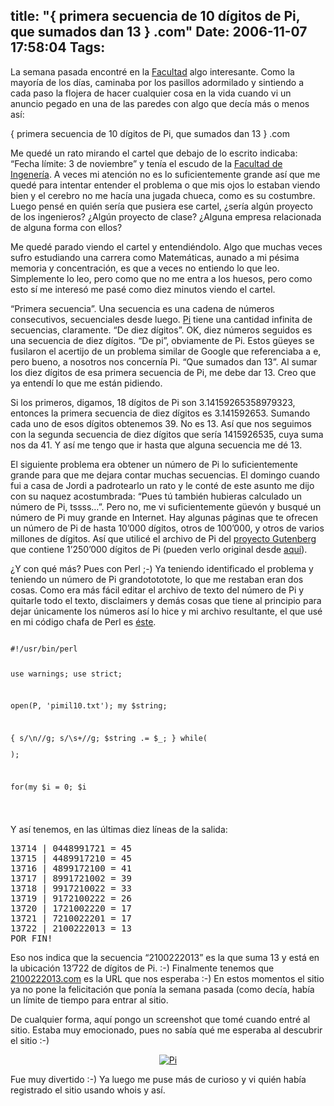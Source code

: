 title: "{ primera secuencia de 10 dígitos de Pi, que sumados dan 13 } .com"
Date: 2006-11-07 17:58:04
Tags: 
---
<p>La semana pasada encontré en la <a target="_blank" href="http://www.fciencias.unam.mx">Facultad</a> algo interesante. Como la mayoría de los días, caminaba por los pasillos adormilado y sintiendo a cada paso la flojera de hacer cualquier cosa en la vida cuando vi un anuncio pegado en una de las paredes con algo que decía más o menos así:
</p>{ primera secuencia de 10 dígitos de Pi, que sumados dan 13 } .com<p>
Me quedé un rato mirando el cartel que debajo de lo escrito indicaba: &#8220;Fecha límite: 3 de noviembre&#8221; y tenía el escudo de la <a target="_blank" href="http://www.ingenieria.unam.mx">Facultad de Ingenería</a>. A veces mi atención no es lo suficientemente grande así que me quedé para intentar entender el problema o que mis ojos lo estaban viendo bien y el cerebro no me hacía una jugada chueca, como es su costumbre. Luego pensé en quién sería que pusiera ese cartel, ¿sería algún proyecto de los ingenieros? ¿Algún proyecto de clase? ¿Alguna empresa relacionada de alguna forma con ellos?

Me quedé parado viendo el cartel y entendiéndolo. Algo que muchas veces sufro estudiando una carrera como Matemáticas, aunado a mi pésima memoria y concentración, es que a veces no entiendo lo que leo. Simplemente lo leo, pero como que no me entra a los huesos, pero como esto sí me interesó me pasé como diez minutos viendo el cartel.

&#8220;Primera secuencia&#8221;. Una secuencia es una cadena de números consecutivos, secuenciales desde luego. <a target="_blank" href="http://en.wikipedia.org/wiki/Pi">Pi</a> tiene una cantidad infinita de secuencias, claramente. &#8220;De diez dígitos&#8221;. OK, diez números seguidos es una secuencia de diez dígitos. &#8220;De pi&#8221;, obviamente de Pi. Estos güeyes se fusilaron el acertijo de un problema similar de Google que referenciaba a e, pero bueno, a nosotros nos concernía Pi. &#8220;Que sumados dan 13&#8221;. Al sumar los diez dígitos de esa primera secuencia de Pi, me debe dar 13. Creo que ya entendí lo que me están pidiendo.

Si los primeros, digamos, 18 dígitos de Pi son 3.14159265358979323, entonces la primera secuencia de diez dígitos es 3.141592653. Sumando cada uno de esos dígitos obtenemos 39. No es 13. Así que nos seguimos con la segunda secuencia de diez dígitos que sería 1415926535, cuya suma nos da 41. Y así me tengo que ir hasta que alguna secuencia me dé 13.

El siguiente problema era obtener un número de Pi lo suficientemente grande para que me dejara contar muchas secuencias. El domingo cuando fui a casa de Jordi a padrotearlo un rato y le conté de este asunto me dijo con su naquez acostumbrada: &#8220;Pues tú también hubieras calculado un número de Pi, tssss&#8230;&#8221;. Pero no, me vi suficientemente güevón y busqué un número de Pi muy grande en Internet. Hay algunas páginas que te ofrecen un número de Pi de hasta 10&#8217;000 dígitos, otros de 100&#8217;000, y otros de varios millones de dígitos. Así que utilicé el archivo de Pi del <a href="http://www.gutenberg.org/wiki/Main_Page">proyecto Gutenberg</a> que contiene 1&#8217;250&#8217;000 dígitos de Pi (pueden verlo original desde <a href="ftp://ibiblio.org/pub/docs/books/gutenberg/etext93/pimil10.txt">aquí</a>).

¿Y con qué más? Pues con Perl ;-) Ya teniendo identificado el problema y teniendo un número de Pi grandotototote, lo que me restaban eran dos cosas. Como era más fácil editar el archivo de texto del número de Pi y quitarle todo el texto, disclaimers y demás cosas que tiene  al principio para dejar únicamente los números así lo hice y mi archivo resultante, el que usé en mi código chafa de Perl es <a href="http://damog.net/files/scripts/secuencia-pi/pimil10.txt">éste</a>.

</p>
<pre>
<code>
#!/usr/bin/perl

use warnings;
use strict;

open(P, 'pimil10.txt');
my $string;

{
s/\n//g;
s/\s+//g;
$string .= $_;
} while(<p>);

for(my $i = 0; $i
</p></code></pre>
<p>

Y así tenemos, en las últimas diez líneas de la salida:

</p>
<pre>
13714 | 0448991721 = 45
13715 | 4489917210 = 45
13716 | 4899172100 = 41
13717 | 8991721002 = 39
13718 | 9917210022 = 33
13719 | 9172100222 = 26
13720 | 1721002220 = 17
13721 | 7210022201 = 17
13722 | 2100222013 = 13
POR FIN!
</pre>
<p>

Eso nos indica que la secuencia &#8220;2100222013&#8221; es la que suma 13 y está en la ubicación 13&#8217;722 de dígitos de Pi. :-) Finalmente tenemos que <a href="http://2100222013.com">2100222013.com</a> es la URL que nos esperaba :-) En estos momentos el sitio ya no pone la felicitación que ponía la semana pasada (como decía, había un límite de tiempo para entrar al sitio.

De cualquier forma, aquí pongo un screenshot que tomé cuando entré al sitio. Estaba muy emocionado, pues no sabía qué me esperaba al descubrir el sitio :-)

</p>
<p align="center"><a href="http://www.damog.net/files/misc/pi-felicitaciones.png"><img src="http://www.damog.net/files/misc/pi-felicitaciones-mini.png" alt="Pi"/></a></p>
<p>

Fue muy divertido :-) Ya luego me puse más de curioso y vi quién había registrado el sitio usando whois y así. </p>
